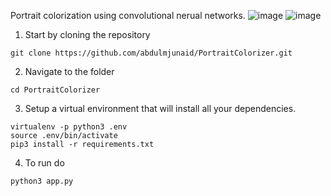 Portrait colorization using convolutional nerual networks. 
![image](https://github.com/abdulmjunaid/PortraitColorizer/assets/93731530/1c1d9bad-d2ee-4e40-a2bd-1ebc88aaf420)
![image](https://github.com/abdulmjunaid/PortraitColorizer/assets/93731530/67b82668-6d47-4f7c-a5d4-24eb566d222a)



1. Start by cloning the repository

```
git clone https://github.com/abdulmjunaid/PortraitColorizer.git
```

2. Navigate to the folder

```
cd PortraitColorizer
```

3. Setup a virtual environment that will install all your dependencies.

```
virtualenv -p python3 .env
source .env/bin/activate
pip3 install -r requirements.txt
```

4. To run do

```
python3 app.py
```
